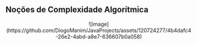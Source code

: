 ## Noções de Complexidade Algorítmica

<p align="center">
![image](https://github.com/DiogoManim/JavaProjects/assets/120724277/4b4dafc4-26e2-4abd-a8e7-636607b0a058)
</p>
